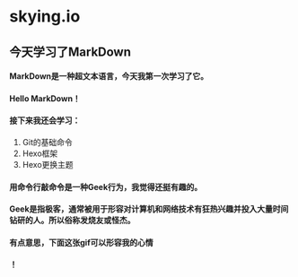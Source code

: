 # skying.io
## 今天学习了MarkDown
#### MarkDown是一种超文本语言，今天我第一次学习了它。
#### Hello MarkDown！
#### 接下来我还会学习：
1. Git的基础命令
1. Hexo框架
1. Hexo更换主题
#### 用命令行敲命令是一种Geek行为，我觉得还挺有趣的。
#### Geek是指极客，通常被用于形容对计算机和网络技术有狂热兴趣并投入大量时间钻研的人。所以俗称发烧友或怪杰。
#### 有点意思，下面这张gif可以形容我的心情
#### ！[](https://qgt-style.oss-cn-hangzhou.aliyuncs.com/newcoursep4/g1/g1-2-2/tenor.gif)
